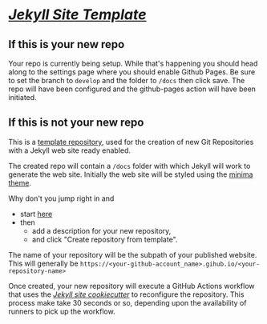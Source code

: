 # [_Jekyll Site Template_](https://github.com/bill-richards/jekyll-site-template)

## If this is your new repo

Your repo is currently being setup. While that's happening you should head along to the settings page
where you should enable Github Pages. Be sure to set the branch to `develop` and the folder to `/docs` 
then click save. The repo will have been configured and the github-pages action will have been initiated.

## If this is not your new repo

This is a [template repository](https://docs.github.com/en/github/creating-cloning-and-archiving-repositories/creating-a-repository-on-github/creating-a-repository-from-a-template), used for the creation of new Git Repositories with a Jekyll web site ready enabled.

The created repo will contain a `/docs` folder with which Jekyll will work to generate the web site. Initially the web site will be styled using the [minima theme](https://github.com/jekyll/minima).

Why don't you jump right in and 
- start [here](https://github.com/bill-richards/jekyll-site-template/generate)
- then 
  - add a description for your new repository, 
  - and click "Create repository from template".

The name of your repository will be the subpath of your published website. This will generally be `https://<your-github-account_name>.gihub.io/<your-repository-name>`

Once created, your new repository will execute a GitHub Actions workflow that uses the [_Jekyll site cookiecutter_](https://github.com/bill-richards/jekyll-site-cookiecutter) to reconfigure the repository. This process make take 30 seconds or so, depending upon the availability of runners to pick up the workflow.
